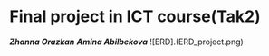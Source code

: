 # Final project in ICT course(Tak2)
***Zhanna Orazkan***
***Amina Abilbekova***
![ERD].(ERD_project.png)
